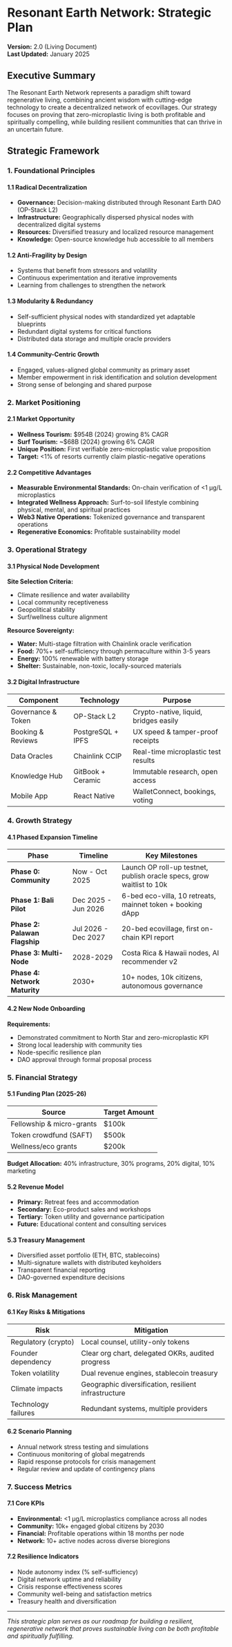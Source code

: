 # Resonant Earth Network: Strategic Plan

**Version:** 2.0 (Living Document)  
**Last Updated:** January 2025

## Executive Summary

The Resonant Earth Network represents a paradigm shift toward regenerative living, combining ancient wisdom with cutting-edge technology to create a decentralized network of ecovillages. Our strategy focuses on proving that zero-microplastic living is both profitable and spiritually compelling, while building resilient communities that can thrive in an uncertain future.

## Strategic Framework

### 1. Foundational Principles

#### 1.1 Radical Decentralization
- **Governance:** Decision-making distributed through Resonant Earth DAO (OP-Stack L2)
- **Infrastructure:** Geographically dispersed physical nodes with decentralized digital systems
- **Resources:** Diversified treasury and localized resource management
- **Knowledge:** Open-source knowledge hub accessible to all members

#### 1.2 Anti-Fragility by Design
- Systems that benefit from stressors and volatility
- Continuous experimentation and iterative improvements
- Learning from challenges to strengthen the network

#### 1.3 Modularity & Redundancy
- Self-sufficient physical nodes with standardized yet adaptable blueprints
- Redundant digital systems for critical functions
- Distributed data storage and multiple oracle providers

#### 1.4 Community-Centric Growth
- Engaged, values-aligned global community as primary asset
- Member empowerment in risk identification and solution development
- Strong sense of belonging and shared purpose

### 2. Market Positioning

#### 2.1 Market Opportunity
- **Wellness Tourism:** $954B (2024) growing 8% CAGR
- **Surf Tourism:** ~$68B (2024) growing 6% CAGR
- **Unique Position:** First verifiable zero-microplastic value proposition
- **Target:** <1% of resorts currently claim plastic-negative operations

#### 2.2 Competitive Advantages
- **Measurable Environmental Standards:** On-chain verification of <1 µg/L microplastics
- **Integrated Wellness Approach:** Surf-to-soil lifestyle combining physical, mental, and spiritual practices
- **Web3 Native Operations:** Tokenized governance and transparent operations
- **Regenerative Economics:** Profitable sustainability model

### 3. Operational Strategy

#### 3.1 Physical Node Development
**Site Selection Criteria:**
- Climate resilience and water availability
- Local community receptiveness
- Geopolitical stability
- Surf/wellness culture alignment

**Resource Sovereignty:**
- **Water:** Multi-stage filtration with Chainlink oracle verification
- **Food:** 70%+ self-sufficiency through permaculture within 3-5 years
- **Energy:** 100% renewable with battery storage
- **Shelter:** Sustainable, non-toxic, locally-sourced materials

#### 3.2 Digital Infrastructure
| Component | Technology | Purpose |
|-----------|------------|---------|
| Governance & Token | OP-Stack L2 | Crypto-native, liquid, bridges easily |
| Booking & Reviews | PostgreSQL + IPFS | UX speed & tamper-proof receipts |
| Data Oracles | Chainlink CCIP | Real-time microplastic test results |
| Knowledge Hub | GitBook + Ceramic | Immutable research, open access |
| Mobile App | React Native | WalletConnect, bookings, voting |

### 4. Growth Strategy

#### 4.1 Phased Expansion Timeline

| Phase | Timeline | Key Milestones |
|-------|----------|----------------|
| **Phase 0: Community** | Now - Oct 2025 | Launch OP roll-up testnet, publish oracle specs, grow waitlist to 10k |
| **Phase 1: Bali Pilot** | Dec 2025 - Jun 2026 | 6-bed eco-villa, 10 retreats, mainnet token + booking dApp |
| **Phase 2: Palawan Flagship** | Jul 2026 - Dec 2027 | 20-bed ecovillage, first on-chain KPI report |
| **Phase 3: Multi-Node** | 2028-2029 | Costa Rica & Hawaii nodes, AI recommender v2 |
| **Phase 4: Network Maturity** | 2030+ | 10+ nodes, 10k citizens, autonomous governance |

#### 4.2 New Node Onboarding
**Requirements:**
- Demonstrated commitment to North Star and zero-microplastic KPI
- Strong local leadership with community ties
- Node-specific resilience plan
- DAO approval through formal proposal process

### 5. Financial Strategy

#### 5.1 Funding Plan (2025-26)
| Source | Target Amount |
|--------|---------------|
| Fellowship & micro-grants | $100k |
| Token crowdfund (SAFT) | $500k |
| Wellness/eco grants | $200k |

**Budget Allocation:** 40% infrastructure, 30% programs, 20% digital, 10% marketing

#### 5.2 Revenue Model
- **Primary:** Retreat fees and accommodation
- **Secondary:** Eco-product sales and workshops
- **Tertiary:** Token utility and governance participation
- **Future:** Educational content and consulting services

#### 5.3 Treasury Management
- Diversified asset portfolio (ETH, BTC, stablecoins)
- Multi-signature wallets with distributed keyholders
- Transparent financial reporting
- DAO-governed expenditure decisions

### 6. Risk Management

#### 6.1 Key Risks & Mitigations
| Risk | Mitigation |
|------|------------|
| Regulatory (crypto) | Local counsel, utility-only tokens |
| Founder dependency | Clear org chart, delegated OKRs, audited progress |
| Token volatility | Dual revenue engines, stablecoin treasury |
| Climate impacts | Geographic diversification, resilient infrastructure |
| Technology failures | Redundant systems, multiple providers |

#### 6.2 Scenario Planning
- Annual network stress testing and simulations
- Continuous monitoring of global megatrends
- Rapid response protocols for crisis management
- Regular review and update of contingency plans

### 7. Success Metrics

#### 7.1 Core KPIs
- **Environmental:** <1 µg/L microplastics compliance across all nodes
- **Community:** 10k+ engaged global citizens by 2030
- **Financial:** Profitable operations within 18 months per node
- **Network:** 10+ active nodes across diverse bioregions

#### 7.2 Resilience Indicators
- Node autonomy index (% self-sufficiency)
- Digital network uptime and reliability
- Crisis response effectiveness scores
- Community well-being and satisfaction metrics
- Treasury health and diversification

---

*This strategic plan serves as our roadmap for building a resilient, regenerative network that proves sustainable living can be both profitable and spiritually fulfilling.*
